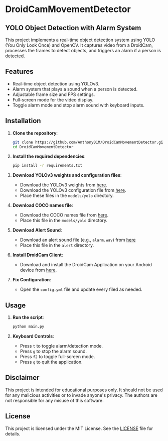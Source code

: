 # DroidCamMovementDetector

## YOLO Object Detection with Alarm System

This project implements a real-time object detection system using YOLO (You Only Look Once) and OpenCV. It captures video from a DroidCam, processes the frames to detect objects, and triggers an alarm if a person is detected.

## Features

- Real-time object detection using YOLOv3.
- Alarm system that plays a sound when a person is detected.
- Adjustable frame size and FPS settings.
- Full-screen mode for the video display.
- Toggle alarm mode and stop alarm sound with keyboard inputs.

## Installation

1. **Clone the repository**:
    ```sh
    git clone https://github.com/Anthony01M/DroidCamMovementDetector.git
    cd DroidCamMovementDetector
    ```

2. **Install the required dependencies**:
    ```sh
    pip install -r requirements.txt
    ```

3. **Download YOLOv3 weights and configuration files**:
    - Download the YOLOv3 weights from [here](https://pjreddie.com/media/files/yolov3.weights).
    - Download the YOLOv3 configuration file from [here](https://github.com/pjreddie/darknet/blob/master/cfg/yolov3.cfg).
    - Place these files in the `models/yolo` directory.

4. **Download COCO names file**:
    - Download the COCO names file from [here](https://github.com/pjreddie/darknet/blob/master/data/coco.names).
    - Place this file in the `models/yolo` directory.

5. **Download Alert Sound**:
    - Download an alert sound file (e.g., `alarm.wav`) from [here](https://uppbeat.io/sfx/tag/emergency)
    - Place this file in the `alert` directory.

6. **Install DroidCam Client**:
    - Download and install the DroidCam Application on your Android device from [here](https://play.google.com/store/apps/details?id=com.dev47apps.droidcam).
    
7. **Fix Configuration**:
    - Open the `config.yml` file and update every filed as needed.

## Usage

1. **Run the script**:
    ```sh
    python main.py
    ```

2. **Keyboard Controls**:
    - Press `t` to toggle alarm/detection mode.
    - Press `g` to stop the alarm sound.
    - Press `f2` to toggle full-screen mode.
    - Press `q` to quit the application.

## Disclaimer

This project is intended for educational purposes only. It should not be used for any malicious activities or to invade anyone's privacy. The authors are not responsible for any misuse of this software.

## License

This project is licensed under the MIT License. See the [LICENSE](LICENSE) file for details.